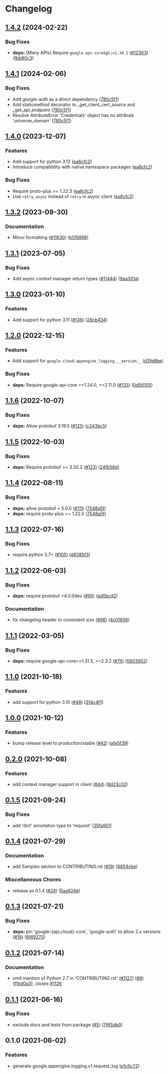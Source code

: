 # Changelog

## [1.4.2](https://github.com/googleapis/google-cloud-python/compare/google-cloud-appengine-logging-v1.4.1...google-cloud-appengine-logging-v1.4.2) (2024-02-22)


### Bug Fixes

* **deps:** [Many APIs] Require `google-api-core&gt;=1.34.1` ([#12303](https://github.com/googleapis/google-cloud-python/issues/12303)) ([fbb80c3](https://github.com/googleapis/google-cloud-python/commit/fbb80c32f7db91e25bd1cc30966f630728ff6d6a))

## [1.4.1](https://github.com/googleapis/google-cloud-python/compare/google-cloud-appengine-logging-v1.4.0...google-cloud-appengine-logging-v1.4.1) (2024-02-06)


### Bug Fixes

* Add google-auth as a direct dependency ([780c5f1](https://github.com/googleapis/google-cloud-python/commit/780c5f15d4099da6b5c3b966267bc7d7c63d6303))
* Add staticmethod decorator to _get_client_cert_source and _get_api_endpoint ([780c5f1](https://github.com/googleapis/google-cloud-python/commit/780c5f15d4099da6b5c3b966267bc7d7c63d6303))
* Resolve AttributeError 'Credentials' object has no attribute 'universe_domain' ([780c5f1](https://github.com/googleapis/google-cloud-python/commit/780c5f15d4099da6b5c3b966267bc7d7c63d6303))

## [1.4.0](https://github.com/googleapis/google-cloud-python/compare/google-cloud-appengine-logging-v1.3.2...google-cloud-appengine-logging-v1.4.0) (2023-12-07)


### Features

* Add support for python 3.12 ([ea6cfc2](https://github.com/googleapis/google-cloud-python/commit/ea6cfc2f86e77757b8cb05f7fd0d9c0b7ccaf7cf))
* Introduce compatibility with native namespace packages ([ea6cfc2](https://github.com/googleapis/google-cloud-python/commit/ea6cfc2f86e77757b8cb05f7fd0d9c0b7ccaf7cf))


### Bug Fixes

* Require proto-plus &gt;= 1.22.3 ([ea6cfc2](https://github.com/googleapis/google-cloud-python/commit/ea6cfc2f86e77757b8cb05f7fd0d9c0b7ccaf7cf))
* Use `retry_async` instead of `retry` in async client ([ea6cfc2](https://github.com/googleapis/google-cloud-python/commit/ea6cfc2f86e77757b8cb05f7fd0d9c0b7ccaf7cf))

## [1.3.2](https://github.com/googleapis/google-cloud-python/compare/google-cloud-appengine-logging-v1.3.1...google-cloud-appengine-logging-v1.3.2) (2023-09-30)


### Documentation

* Minor formatting ([#11630](https://github.com/googleapis/google-cloud-python/issues/11630)) ([b176996](https://github.com/googleapis/google-cloud-python/commit/b176996309cb5b3e9c257caaebde8884bd556824))

## [1.3.1](https://github.com/googleapis/google-cloud-python/compare/google-cloud-appengine-logging-v1.3.0...google-cloud-appengine-logging-v1.3.1) (2023-07-05)


### Bug Fixes

* Add async context manager return types ([#11444](https://github.com/googleapis/google-cloud-python/issues/11444)) ([9aa301a](https://github.com/googleapis/google-cloud-python/commit/9aa301ae6ca3080cae286a19de9cdc1b796ab37d))

## [1.3.0](https://github.com/googleapis/python-appengine-logging/compare/v1.2.0...v1.3.0) (2023-01-10)


### Features

* Add support for python 3.11 ([#136](https://github.com/googleapis/python-appengine-logging/issues/136)) ([28cb434](https://github.com/googleapis/python-appengine-logging/commit/28cb434f0372aa1b606f88a55aa5574b0c6ae114))

## [1.2.0](https://github.com/googleapis/python-appengine-logging/compare/v1.1.6...v1.2.0) (2022-12-15)


### Features

* Add support for `google.cloud.appengine_logging.__version__` ([d3fe8be](https://github.com/googleapis/python-appengine-logging/commit/d3fe8befad49f9f400cc0e908330db5331b002ca))


### Bug Fixes

* **deps:** Require google-api-core &gt;=1.34.0, >=2.11.0 ([#133](https://github.com/googleapis/python-appengine-logging/issues/133)) ([0d56105](https://github.com/googleapis/python-appengine-logging/commit/0d561057418b715932e7e734f59f7dd6342225cf))

## [1.1.6](https://github.com/googleapis/python-appengine-logging/compare/v1.1.5...v1.1.6) (2022-10-07)


### Bug Fixes

* **deps:** Allow protobuf 3.19.5 ([#125](https://github.com/googleapis/python-appengine-logging/issues/125)) ([c343bc5](https://github.com/googleapis/python-appengine-logging/commit/c343bc5f0ccb133a301a0ff54f99a35c28015c3e))

## [1.1.5](https://github.com/googleapis/python-appengine-logging/compare/v1.1.4...v1.1.5) (2022-10-03)


### Bug Fixes

* **deps:** Require protobuf >= 3.20.2 ([#123](https://github.com/googleapis/python-appengine-logging/issues/123)) ([24fb58d](https://github.com/googleapis/python-appengine-logging/commit/24fb58dbfe6a412feb4eda518367c3ba77855d96))

## [1.1.4](https://github.com/googleapis/python-appengine-logging/compare/v1.1.3...v1.1.4) (2022-08-11)


### Bug Fixes

* **deps:** allow protobuf < 5.0.0 ([#111](https://github.com/googleapis/python-appengine-logging/issues/111)) ([7548a5f](https://github.com/googleapis/python-appengine-logging/commit/7548a5fca98f342c2403e0704436bacee92274c4))
* **deps:** require proto-plus >= 1.22.0 ([7548a5f](https://github.com/googleapis/python-appengine-logging/commit/7548a5fca98f342c2403e0704436bacee92274c4))

## [1.1.3](https://github.com/googleapis/python-appengine-logging/compare/v1.1.2...v1.1.3) (2022-07-16)


### Bug Fixes

* require python 3.7+ ([#105](https://github.com/googleapis/python-appengine-logging/issues/105)) ([d8385f3](https://github.com/googleapis/python-appengine-logging/commit/d8385f39488d0c79a8c6ad2924d4f697d2c21374))

## [1.1.2](https://github.com/googleapis/python-appengine-logging/compare/v1.1.1...v1.1.2) (2022-06-03)


### Bug Fixes

* **deps:** require protobuf <4.0.0dev ([#95](https://github.com/googleapis/python-appengine-logging/issues/95)) ([ad0bcd2](https://github.com/googleapis/python-appengine-logging/commit/ad0bcd219d1d5d976529d49ef8ade36fde7e32ce))


### Documentation

* fix changelog header to consistent size ([#96](https://github.com/googleapis/python-appengine-logging/issues/96)) ([4c01656](https://github.com/googleapis/python-appengine-logging/commit/4c016568df4a5abc145daae1ae4448535181f4ff))

## [1.1.1](https://github.com/googleapis/python-appengine-logging/compare/v1.1.0...v1.1.1) (2022-03-05)


### Bug Fixes

* **deps:** require google-api-core>=1.31.5, >=2.3.2 ([#75](https://github.com/googleapis/python-appengine-logging/issues/75)) ([0803952](https://github.com/googleapis/python-appengine-logging/commit/0803952880a92f2acbff02c7d2f6529f517e6caa))

## [1.1.0](https://www.github.com/googleapis/python-appengine-logging/compare/v1.0.0...v1.1.0) (2021-10-18)


### Features

* add support for python 3.10 ([#48](https://www.github.com/googleapis/python-appengine-logging/issues/48)) ([314c4f1](https://www.github.com/googleapis/python-appengine-logging/commit/314c4f17b419e7b2f25c4618b5c0be6157ae0cae))

## [1.0.0](https://www.github.com/googleapis/python-appengine-logging/compare/v0.2.0...v1.0.0) (2021-10-12)


### Features

* bump release level to production/stable ([#42](https://www.github.com/googleapis/python-appengine-logging/issues/42)) ([afe5f39](https://www.github.com/googleapis/python-appengine-logging/commit/afe5f396287f8bf745b38bdd6ac3c1b70af40cca))

## [0.2.0](https://www.github.com/googleapis/python-appengine-logging/compare/v0.1.5...v0.2.0) (2021-10-08)


### Features

* add context manager support in client ([#44](https://www.github.com/googleapis/python-appengine-logging/issues/44)) ([9d23c02](https://www.github.com/googleapis/python-appengine-logging/commit/9d23c02d043cf4c569e445eb13db5f78207fbaa7))

## [0.1.5](https://www.github.com/googleapis/python-appengine-logging/compare/v0.1.4...v0.1.5) (2021-09-24)


### Bug Fixes

* add 'dict' annotation type to 'request' ([35fa951](https://www.github.com/googleapis/python-appengine-logging/commit/35fa951f775931caefacf0b7dadd37610aad9354))

## [0.1.4](https://www.github.com/googleapis/python-appengine-logging/compare/v0.1.3...v0.1.4) (2021-07-29)


### Documentation

* add Samples section to CONTRIBUTING.rst ([#19](https://www.github.com/googleapis/python-appengine-logging/issues/19)) ([8854cbe](https://www.github.com/googleapis/python-appengine-logging/commit/8854cbe02c233901bf4601a99cdfbd9826b616bf))


### Miscellaneous Chores

* release as 0.1.4 ([#24](https://www.github.com/googleapis/python-appengine-logging/issues/24)) ([5aa924e](https://www.github.com/googleapis/python-appengine-logging/commit/5aa924e0a24a94cf259168cc1dd5aa65dc0f40a9))

## [0.1.3](https://www.github.com/googleapis/python-appengine-logging/compare/v0.1.2...v0.1.3) (2021-07-21)


### Bug Fixes

* **deps:** pin 'google-{api,cloud}-core', 'google-auth' to allow 2.x versions ([#18](https://www.github.com/googleapis/python-appengine-logging/issues/18)) ([6f49270](https://www.github.com/googleapis/python-appengine-logging/commit/6f492709a55926c7b993da7bb26469fc0bf79128))

## [0.1.2](https://www.github.com/googleapis/python-appengine-logging/compare/v0.1.1...v0.1.2) (2021-07-14)


### Documentation

* omit mention of Python 2.7 in 'CONTRIBUTING.rst' ([#1127](https://www.github.com/googleapis/python-appengine-logging/issues/1127)) ([#8](https://www.github.com/googleapis/python-appengine-logging/issues/8)) ([f1bd0a3](https://www.github.com/googleapis/python-appengine-logging/commit/f1bd0a3d2d068fae0c6d9c167a25908b6f808997)), closes [#1126](https://www.github.com/googleapis/python-appengine-logging/issues/1126)

## [0.1.1](https://www.github.com/googleapis/python-appengine-logging/compare/v0.1.0...v0.1.1) (2021-06-16)


### Bug Fixes

* exclude docs and tests from package ([#5](https://www.github.com/googleapis/python-appengine-logging/issues/5)) ([7f65db0](https://www.github.com/googleapis/python-appengine-logging/commit/7f65db00cd1196d2fc2d7ec2197a594d6b56a568))

## 0.1.0 (2021-06-02)


### Features

* generate google.appengine.logging.v1.request_log ([e1c6c72](https://www.github.com/googleapis/python-appengine-logging/commit/e1c6c7218b098788b5639f09e173cbb3d01ee09b))
